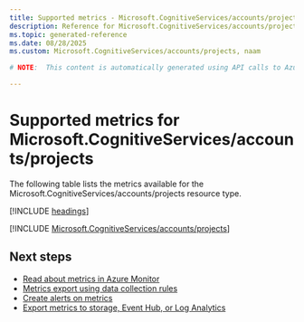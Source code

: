 ```yaml
---
title: Supported metrics - Microsoft.CognitiveServices/accounts/projects
description: Reference for Microsoft.CognitiveServices/accounts/projects metrics in Azure Monitor.
ms.topic: generated-reference
ms.date: 08/28/2025
ms.custom: Microsoft.CognitiveServices/accounts/projects, naam

# NOTE:  This content is automatically generated using API calls to Azure. Any edits made on these files will be overwritten in the next run of the script. 

---
```


  
# Supported metrics for Microsoft.CognitiveServices/accounts/projects
  
The following table lists the metrics available for the Microsoft.CognitiveServices/accounts/projects resource type.  
  
  
[!INCLUDE [headings](~/reusable-content/ce-skilling/azure/includes/azure-monitor/reference/metrics/metrics-headings.md)]  
  
 

[!INCLUDE [Microsoft.CognitiveServices/accounts/projects](~/reusable-content/ce-skilling/azure/includes/azure-monitor/reference/metrics/microsoft-cognitiveservices-accounts-projects-metrics-include.md)]  



## Next steps

- [Read about metrics in Azure Monitor](/azure/azure-monitor/data-platform)
- [Metrics export using data collection rules](/azure/azure-monitor/essentials/data-collection-metrics)
- [Create alerts on metrics](/azure/azure-monitor/alerts/alerts-overview)
- [Export metrics to storage, Event Hub, or Log Analytics](/azure/azure-monitor/essentials/platform-logs-overview)
